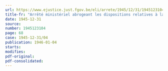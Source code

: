 ```yaml
---
url: https://www.ejustice.just.fgov.be/eli/arrete/1945/12/31/1945123104/justel
title-fr: "Arrêté ministériel abrogeant les dispositions relatives à la mobilisation des légumes secs de la récolte de 1945"
date: 1945-12-31
source:
number: 1945123104
page: 68
case: 1945-12-31/04
publication: 1946-01-04
starts:
modifies:
pdf-original:
pdf-consolidated:
---
```


